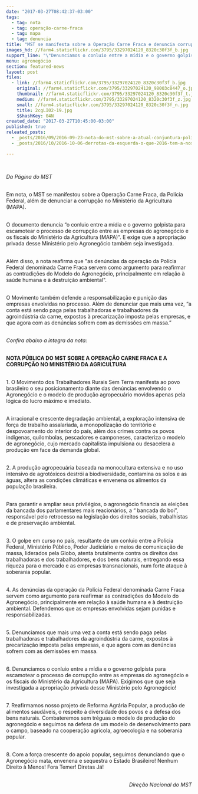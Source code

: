 ```yaml
---
date: "2017-03-27T08:42:37-03:00"
tags:
  - tag: nota
  - tag: operação-carne-fraca
  - tag: mapa
  - tag: denuncia
title: "MST se manifesta sobre a Operação Carne Fraca e denuncia corrupção no MAPA "
images_hd: //farm4.staticflickr.com/3795/33297024120_8320c30f3f_b.jpg
support_line: "\"Denunciamos o conluio entre a mídia e o governo golpista para escamotear o processo de corrupção entre as empresas do agronegócio e os fiscais do Ministério da Agricultura (MAPA).\""
menu: agronegócio
section: featured-news
layout: post
files:
  - link: //farm4.staticflickr.com/3795/33297024120_8320c30f3f_b.jpg
    original: //farm4.staticflickr.com/3795/33297024120_98003c8447_o.jpg
    thumbnail: //farm4.staticflickr.com/3795/33297024120_8320c30f3f_t.jpg
    medium: //farm4.staticflickr.com/3795/33297024120_8320c30f3f_z.jpg
    small: //farm4.staticflickr.com/3795/33297024120_8320c30f3f_n.jpg
    title: 2cgLI02-19.jpg
    $$hashKey: 04N
created_date: "2017-03-27T10:45:00-03:00"
published: true
releated_posts:
  - _posts/2016/09/2016-09-23-nota-do-mst-sobre-a-atual-conjuntura-politica.md
  - _posts/2016/10/2016-10-06-derrotas-da-esquerda-o-que-2016-tem-a-nos-ensinar.md

---
```

<p>&nbsp;</p>

<p><em>Da P&aacute;gina do MST&nbsp;</em></p>

<p><br />
Em nota, o MST se manifestou sobre a Opera&ccedil;&atilde;o Carne Fraca, da Pol&iacute;cia Federal, al&eacute;m de denunciar a corrup&ccedil;&atilde;o no Minist&eacute;rio da Agricultura (MAPA).&nbsp;</p>

<p><br />
O documento denuncia &ldquo;o conluio entre a m&iacute;dia e o governo golpista para escamotear o processo de corrup&ccedil;&atilde;o entre as empresas do agroneg&oacute;cio e os fiscais do Minist&eacute;rio da Agricultura (MAPA)&rdquo;. E exige que a apropria&ccedil;&atilde;o privada desse Minist&eacute;rio pelo Agroneg&oacute;cio tamb&eacute;m seja investigada.&nbsp;</p>

<p><br />
Al&eacute;m disso, a nota reafirma que &quot;as den&uacute;ncias da opera&ccedil;&atilde;o da Pol&iacute;cia Federal denominada Carne Fraca servem como argumento para reafirmar as contradi&ccedil;&otilde;es do Modelo do Agroneg&oacute;cio, principalmente em rela&ccedil;&atilde;o &agrave; sa&uacute;de humana e &agrave; destrui&ccedil;&atilde;o ambiental&quot;.</p>

<p><br />
O Movimento tamb&eacute;m defende a responsabiliza&ccedil;&atilde;o e puni&ccedil;&atilde;o das empresas envolvidas no processo. Al&eacute;m de denunciar que mais uma vez, &ldquo;a conta est&aacute; sendo paga pelas trabalhadoras e trabalhadores da agroind&uacute;stria da carne, expostos &agrave; precariza&ccedil;&atilde;o imposta pelas empresas, e que agora com as den&uacute;ncias sofrem com as demiss&otilde;es em massa.&rdquo;&nbsp;</p>

<p><br />
<em>Confira abaixo a &iacute;ntegra da nota:</em></p>

<p><br />
<strong>NOTA P&Uacute;BLICA DO MST SOBRE A OPERA&Ccedil;&Atilde;O CARNE FRACA E A CORRUP&Ccedil;&Atilde;O NO MINIST&Eacute;RIO DA AGRICULTURA</strong></p>

<p><br />
1. O Movimento dos Trabalhadores Rurais Sem Terra manifesta ao povo brasileiro o seu posicionamento diante das den&uacute;ncias envolvendo o Agroneg&oacute;cio e o modelo de produ&ccedil;&atilde;o agropecu&aacute;rio movidos apenas pela l&oacute;gica do lucro m&aacute;ximo e imediato.</p>

<p><br />
A irracional e crescente degrada&ccedil;&atilde;o ambiental, a explora&ccedil;&atilde;o intensiva de for&ccedil;a de trabalho assalariada, a monopoliza&ccedil;&atilde;o do territ&oacute;rio e despovoamento do interior do pa&iacute;s, al&eacute;m dos crimes contra os povos ind&iacute;genas, quilombolas, pescadores e camponeses, caracteriza o modelo de agroneg&oacute;cio, cujo mercado capitalista impulsiona ou desacelera a produ&ccedil;&atilde;o em face da demanda global.</p>

<p><br />
2. A produ&ccedil;&atilde;o agropecu&aacute;ria baseada na monocultura extensiva e no uso intensivo de agrot&oacute;xicos destr&oacute;i a biodiversidade, contamina os solos e as &aacute;guas, altera as condi&ccedil;&otilde;es clim&aacute;ticas e envenena os alimentos da popula&ccedil;&atilde;o brasileira.</p>

<p><br />
Para garantir e ampliar seus privil&eacute;gios, o agroneg&oacute;cio financia as elei&ccedil;&otilde;es da bancada dos parlamentares mais reacion&aacute;rios, a &ldquo; bancada do boi&rdquo;, respons&aacute;vel pelo retrocesso na legisla&ccedil;&atilde;o dos direitos sociais, trabalhistas e de preserva&ccedil;&atilde;o ambiental.</p>

<p><br />
3. O golpe em curso no pa&iacute;s, resultante de um conluio entre a Pol&iacute;cia Federal, Minist&eacute;rio P&uacute;blico, Poder Judici&aacute;rio e meios de comunica&ccedil;&atilde;o de massa, liderados pela Globo, atenta brutalmente contra os direitos das trabalhadoras e dos trabalhadores, e dos bens naturais, entregando essa riqueza para o mercado e as empresas transnacionais, num forte ataque &agrave; soberania popular.</p>

<p><br />
4. As den&uacute;ncias da opera&ccedil;&atilde;o da Pol&iacute;cia Federal denominada Carne Fraca servem como argumento para reafirmar as contradi&ccedil;&otilde;es do Modelo do Agroneg&oacute;cio, principalmente em rela&ccedil;&atilde;o &agrave; sa&uacute;de humana e &agrave; destrui&ccedil;&atilde;o ambiental. Defendemos que as empresas envolvidas sejam punidas e responsabilizadas.</p>

<p><br />
5. Denunciamos que mais uma vez a conta est&aacute; sendo paga pelas trabalhadoras e trabalhadores da agroind&uacute;stria da carne, expostos &agrave; precariza&ccedil;&atilde;o imposta pelas empresas, e que agora com as den&uacute;ncias sofrem com as demiss&otilde;es em massa.</p>

<p><br />
6. Denunciamos o conluio entre a m&iacute;dia e o governo golpista para escamotear o processo de corrup&ccedil;&atilde;o entre as empresas do agroneg&oacute;cio e os fiscais do Minist&eacute;rio da Agricultura (MAPA). Exigimos que que seja investigada a apropria&ccedil;&atilde;o privada desse Minist&eacute;rio pelo Agroneg&oacute;cio!</p>

<p><br />
7. Reafirmamos nosso projeto de Reforma Agr&aacute;ria Popular, a produ&ccedil;&atilde;o de alimentos saud&aacute;veis, o respeito &agrave; diversidade dos povos e a defesa dos bens naturais. Combateremos sem tr&eacute;guas o modelo de produ&ccedil;&atilde;o do agroneg&oacute;cio e seguimos na defesa de um modelo de desenvolvimento para o campo, baseado na coopera&ccedil;&atilde;o agr&iacute;cola, agroecologia e na soberania popular.</p>

<p><br />
8. Com a for&ccedil;a crescente do apoio popular, seguimos denunciando que o Agroneg&oacute;cio mata, envenena e sequestra o Estado Brasileiro! Nenhum Direito &agrave; Menos! Fora Temer! Diretas J&aacute;!</p>

<p style="text-align: right;"><br />
<em>Dire&ccedil;&atilde;o Nacional do MST</em></p>
